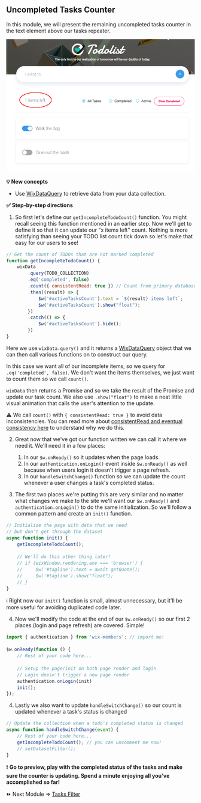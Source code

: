 ## Uncompleted Tasks Counter

In this module, we will present the remaining uncompleted tasks counter in the text element above our tasks repeater.

<p><img src="assets/uncompleted-task-counter.png" alt="Uncompleted Task Counter"></p>

**:bulb: New concepts**
- Use [WixDataQuery](https://www.wix.com/velo/reference/wix-data.WixDataQuery.html) to retrieve data from your data collection.

**:white_check_mark: Step-by-step directions**

1. So first let's define our `getIncompleteTodoCount()` function. You might recall seeing this function mentioned in an earlier step. Now we'll get to define it so that it can update our "x items left" count. Nothing is more satisfying than seeing your TODO list count tick down so let's make that easy for our users to see!

```js
// Get the count of TODOs that are not marked completed
function getIncompleteTodoCount() {
    wixData
        .query(TODO_COLLECTION)
        .eq('completed', false)
        .count({ consistentRead: true }) // Count from primary database
        .then((result) => {
            $w('#activeTasksCount').text = `${result} items left`;
            $w('#activeTasksCount').show("float");
        })
        .catch(() => {
            $w('#activeTasksCount').hide();
        })
}
```

Here we use `wixData.query()` and it returns a [WixDataQuery](https://www.wix.com/velo/reference/wix-data.WixData.html) object that we can then call various functions on to construct our query. 

In this case we want all of our incomplete items, so we query for `.eq('completed', false)`. We don't want the items themselves, we just want to count them so we call `count()`.

`wixData` then returns a Promise and so we take the result of the Promise and update our task count. We also use `.show("float")` to make a neat little visual animation that calls the user's attention to the update.

:warning: We call `count()` with `{ consistentRead: true }` to avoid data inconsistencies. You can read more about [consistentRead and eventual consistency here](https://www.wix.com/velo/reference/wix-data/introduction#wix-data_introduction_wix-data-and-eventual-consistency) to understand why we do this.

2. Great now that we've got our function written we can call it where we need it. We'll need it in a few places: 
	1. In our `$w.onReady()` so it updates when the page loads.
	1. In our `authentication.onLogin()` event inside `$w.onReady()` as well because when users login it doesn't trigger a page refresh.
	1. In our `handleSwitchChange()` function so we can update the count whenever a user changes a task's completed status.

3. The first two places we're putting this are very similar and no matter what changes we make to the site we'll want our `$w.onReady()` and `authentication.onLogin()` to do the same initialization. So we'll follow a common pattern and create an `init()` function.

```js
// Initialize the page with data that we need
// but don't get through the dataset
async function init() {
    getIncompleteTodoCount();

	// We'll do this other thing later!
    // if (wixWindow.rendering.env === 'browser') {
    //     $w('#tagline').text = await getQuote();
    //     $w('#tagline').show("float");
    // }
}
```
:information_source: Right now our `init()` function is small, almost unnecessary, but it'll be more useful for avoiding duplicated code later.

4. Now we'll modify the code at the end of our `$w.onReady()` so our first 2 places (login and page refresh) are covered. Simple!

```js
import { authentication } from 'wix-members'; // import me!

$w.onReady(function () {
	// Rest of your code here...

    // Setup the page/init on both page render and login
    // Login doesn't trigger a new page render
    authentication.onLogin(init)
    init();
});
```


4. Lastly we also want to update `handleSwitchChange()` so our count is updated whenever a task's status is changed
```js
// Update the collection when a todo's completed status is changed
async function handleSwitchChange(event) {
	// Rest of your code here...
    getIncompleteTodoCount(); // you can uncomment me now!
    // setDatasetFilter();
}
```

:exclamation: **Go to preview, play with the completed status of the tasks and make sure the counter is updating. Spend a minute enjoying all you've accomplished so far!**

:fast_forward: Next Module => [Tasks Filter](TASK_FILTER.md)
